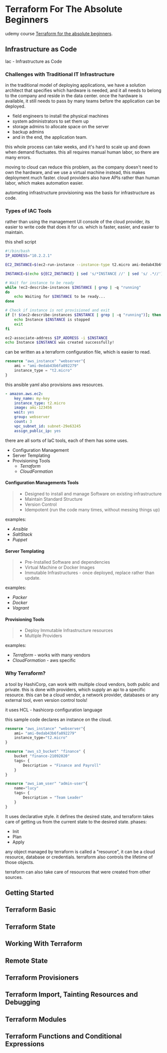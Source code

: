 <!--
// cSpell:ignore udemy HashiCorp
 -->

# Terraform For The Absolute Beginners

udemy course [Terraform for the absolute beginners](https://www.udemy.com/course/terraform-for-the-absolute-beginners/).

## Infrastructure as Code

Iac - Infrastructure as Code

### Challenges with Traditional IT Infrastructure

in the traditional model of deploying applications, we have a solution architect that specifies which hardware is needed, and it all needs to belong to the company and reside in the data center.
once the hardware is available, it still needs to pass by many teams before the application can be deployed.

- field engineers to install the physical machines
- system administrators to set them up
- storage admins to allocate space on the server
- backup admins
- and in the end, the application team.

this whole process can take weeks, and it's hard to scale up and down when demand fluctuates. this all requires manual human labor, so there are many errors.

moving to cloud can reduce this problem, as the company doesn't need to own the hardware, and we use a virtual machine instead, this makes deployment much faster.
cloud providers also have APIs rather than human labor, which makes automation easier.

automating infrastructure provisioning was the basis for infrastructure as code.

### Types of IAC Tools
rather than using the management UI console of the cloud provider, its easier to write code that does it for us. which is faster, easier, and easier to maintain.

this shell script
```sh
#!/bin/bash
IP_ADDRESS="10.2.2.1"

EC2_INSTANCE=$(ec2-run-instance --instance-type t2.micro ami-0edab43b6fa892279)

INSTANCE=$(echo ${EC2_INSTANCE} | sed 's/*INSTANCE //' | sed 's/ .*//')

# Wait for instance to be ready
while !ec2-describe-instances $INSTANCE | grep | -q "running"
do
	echo Waiting for $INSTANCE to be ready...
done

# Check if instance is not provisioned and exit
if [! $(ec2-describe-instances $INSTANCE | grep | -q "running")]; then
	echo Instance $INSTANCE is stopped
	exit
fi

ec2-associate-address $IP_ADDRESS -i $INSTANCE
echo Instance $INSTANCE was created successfully!
```
can be written as a terraform configuration file, which is easier to read.

```terraform
resource "aws_instance" "webserver"{
	ami = "ami-0edab43b6fa892279"
	instance_type = "t2.micro"
}
```

this ansible yaml also provisions aws resources.

```yaml
- amazon.aws.ec2:
    key_name: my-key
    instance_type: t2.micro
    image: ami-123456
    wait: yes
    group: webserver
    count: 3
    vpc_subnet_id: subnet-29e63245
    assign_public_ip: yes
```

there are all sorts of IaC tools, each of them has some uses.
- Configuration Management
- Server Templating
- Provisioning Tools
  - *Terraform*
  - *CloudFormation*

#### Configuration Managements Tools

> - Designed to install and manage Software on existing infrastructure
> - Maintain Standard Structure
> - Version Control
> - Idempotent (run the code many times, without messing things up)

examples:
- *Ansible*
- *SaltStack*
- *Puppet*

#### Server Templating

> - Pre-Installed Software and dependencies
> - Virtual Machine or Docker Images
> - Immutable Infrastructures - once deployed, replace rather than update.

examples:
- *Packer*
- *Docker*
- *Vagrant*

#### Provisioning Tools

> - Deploy Immutable Infrastructure resources
> - Multiple Providers

examples:
- *Terraform* - works with many vendors
- *CloudFormation* - aws specific


### Why Terraform?

a tool by HashiCorp, can work with multiple cloud vendors, both public and private. this is done with providers, which supply an api to a specific resource. this can be a cloud vendor, a network provider, databases or any external tool, even version control tools!


it uses HCL - hashicorp configuration language

this sample code declares an instance on the cloud.

```terraform
resource "aws_instance" "webserver"{
    ami= "ami-0edab43b6fa892279"
    instance_type="t2.micro"
}

resource "aws_s3_bucket" "finance" {
    bucket "finance-21092020"
    tags= {
        Description = "Finance and Payroll"
    }
}

resource "aws_iam_user" "admin-user"{
    name="lucy"
    tags= {
        Description = "Team Leader"
    }
}
```

It uses declarative style. it defines the desired state, and terraform takes care of getting us from the current state to the desired state.
phases:
- Init
- Plan
- Apply
  
any object managed by terraform is called a "resource", it can be a cloud resource, database or credentials. terraform also controls the lifetime of those objects.

terraform can also take care of resources that were created from other sources.


## Getting Started

## Terraform Basic

## Terraform State

## Working With Terraform

## Remote State

## Terraform Provisioners

## Terraform Import, Tainting Resources and Debugging

## Terraform Modules

## Terraform Functions and Conditional Expressions



